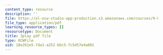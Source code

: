 ```yaml
---
content_type: resource
description: ''
file: https://ol-ocw-studio-app-production.s3.amazonaws.com/courses/9-00sc-introduction-to-psychology-fall-2011/18e261e57da1a252bbc5fc5d57e4a801_t73rjeOj0eY.pdf
file_type: application/pdf
learning_resource_types: []
resourcetype: Document
title: 3play pdf file
type: OCWFile
uid: 18e261e5-7da1-a252-bbc5-fc5d57e4a801
---
```

